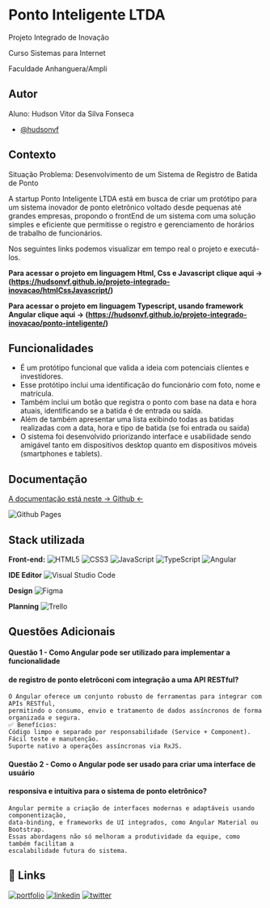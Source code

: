 
# Ponto Inteligente LTDA

Projeto Integrado de Inovação

Curso Sistemas para Internet

Faculdade Anhanguera/Ampli


## Autor
Aluno: Hudson Vitor da Silva Fonseca
- [@hudsonvf](https://www.github.com/hudsonvf/projeto-integrado-inovacao)


## Contexto

Situação Problema: Desenvolvimento de um Sistema de Registro de Batida de Ponto

A startup Ponto Inteligente LTDA está em busca de criar um protótipo para um sistema inovador de ponto eletrônico 
voltado desde pequenas até grandes empresas, propondo o frontEnd de um sistema com uma solução simples e eficiente 
que permitisse o registro e gerenciamento de horários de trabalho de funcionários.

Nos seguintes links podemos visualizar em tempo real o projeto e executá-los.

**Para acessar o projeto em linguagem Html, Css e Javascript clique aqui → (https://hudsonvf.github.io/projeto-integrado-inovacao/htmlCssJavascript/)**

**Para acessar o projeto em linguagem Typescript, usando framework Angular clique aqui → (https://hudsonvf.github.io/projeto-integrado-inovacao/ponto-inteligente/)**



## Funcionalidades

- É um protótipo funcional que valida a ideia com potenciais clientes e investidores.
- Esse protótipo inclui uma identificação do funcionário com foto, nome e matrícula. 
- Também inclui um botão que registra o ponto com base na data e hora atuais, identificando se a batida é de entrada ou saída.
- Além de também apresentar uma lista exibindo todas as batidas realizadas com a data, hora e tipo de batida (se foi entrada ou saída)
- O sistema foi desenvolvido priorizando interface e usabilidade sendo amigável tanto em dispositivos desktop quanto em dispositivos móveis (smartphones e tablets).

## Documentação

[A documentação está neste → Github ←](https://github.com/hudsonvf/projeto-integrado-inovacao)

![Github Pages](https://img.shields.io/badge/github%20pages-121013?style=for-the-badge&logo=github&logoColor=white)


## Stack utilizada

**Front-end:** 
![HTML5](https://img.shields.io/badge/html5-%23E34F26.svg?style=for-the-badge&logo=html5&logoColor=white)
![CSS3](https://img.shields.io/badge/css3-%231572B6.svg?style=for-the-badge&logo=css3&logoColor=white)
![JavaScript](https://img.shields.io/badge/javascript-%23323330.svg?style=for-the-badge&logo=javascript&logoColor=%23F7DF1E)
![TypeScript](https://img.shields.io/badge/typescript-%23007ACC.svg?style=for-the-badge&logo=typescript&logoColor=white)
![Angular](https://img.shields.io/badge/angular-%23DD0031.svg?style=for-the-badge&logo=angular&logoColor=white)

**IDE Editor**
![Visual Studio Code](https://img.shields.io/badge/Visual%20Studio%20Code-0078d7.svg?style=for-the-badge&logo=visual-studio-code&logoColor=white)

**Design**
![Figma](https://img.shields.io/badge/figma-%23F24E1E.svg?style=for-the-badge&logo=figma&logoColor=white)

**Planning**
![Trello](https://img.shields.io/badge/Trello-%23026AA7.svg?style=for-the-badge&logo=Trello&logoColor=white)

## Questões Adicionais

#### Questão 1 - Como Angular pode ser utilizado para implementar a funcionalidade 
#### de registro de ponto eletrôconi com integração a uma API RESTful?

    O Angular oferece um conjunto robusto de ferramentas para integrar com APIs RESTful, 
    permitindo o consumo, envio e tratamento de dados assíncronos de forma organizada e segura.
    ✅ Benefícios:
    Código limpo e separado por responsabilidade (Service + Component).
    Fácil teste e manutenção.
    Suporte nativo a operações assíncronas via RxJS.


#### Questão 2 - Como o Angular pode ser usado para criar uma interface de usuário 
#### responsiva e intuitiva para o sistema de ponto eletrônico?

    Angular permite a criação de interfaces modernas e adaptáveis usando componentização, 
    data-binding, e frameworks de UI integrados, como Angular Material ou Bootstrap.
    Essas abordagens não só melhoram a produtividade da equipe, como também facilitam a 
    escalabilidade futura do sistema.
## 🔗 Links
[![portfolio](https://img.shields.io/badge/my_portfolio-000?style=for-the-badge&logo=ko-fi&logoColor=white)](https://github.com/hudsonvf/projeto-integrado-inovacao)
[![linkedin](https://img.shields.io/badge/linkedin-0A66C2?style=for-the-badge&logo=linkedin&logoColor=white)](https://www.linkedin.com/)
[![twitter](https://img.shields.io/badge/twitter-1DA1F2?style=for-the-badge&logo=twitter&logoColor=white)](https://twitter.com/)

